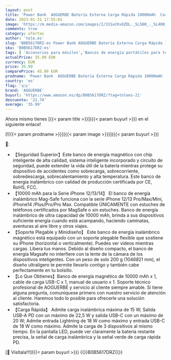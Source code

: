 ```yaml
---
layout: post
title: 'Power Bank  AOGUERBE Batería Externa Carga Rápida 10000mAh  Cargador Portátil Magnético Inalámbrico Plegable PD 22.5W Powerbank MagSafe Pantalla LED USB-C para iPhone 14/13/12/Mini/Pro/Pro MAX'
date: 2023-01-31 17:55:01
image: 'https://m.media-amazon.com/images/I/31SuCKv6ZDL._SL500_._SL400_.jpg'
comments: true
category: ofertas
author: 'tole.es'
slug: 'B0B5617DRZ-es Power Bank AOGUERBE Batería Externa Carga Rápida 10000mAh...'
sku: 'B0B5617DRZ-es'
tags: [ 'Accesorios para móviles','Bancos de energía portátiles para teléfonos móviles','Cargadores para móviles','Comunicación móvil y accesorios','Electrónica','aoguerbe','iphone','🇪🇸', ]
actualPrice: 35.99 EUR
currency: EUR
price: 35.99
comparePrice: 45.99 EUR
prodname: 'Power Bank  AOGUERBE Batería Externa Carga Rápida 10000mAh  Cargador Portátil Magnético Inalámbrico Plegable PD 22.5W Powerbank MagSafe Pantalla LED USB-C para iPhone 14/13/12/Mini/Pro/Pro MAX'
country: 'es'
flag: '🇪🇸'
brand: 'AOGUERBE'
buyurl: 'https://www.amazon.es/dp/B0B5617DRZ/?tag=tolees-21'
descuento: '21.74'
average: '35.99'
---
```


Ahora mismo tienes [{{< param title >}}]({{< param buyurl >}}) en el siguiente enlace!

[![{{< param prodname >}}]({{< param image >}})]({{< param buyurl >}})

🔎:

- 【Seguridad Superior】Este banco de energía magnético con chip inteligente de alta calidad, sistema inteligente incorporado y circuito de seguridad, puede extender la vida útil de la batería mientras protege su dispositivo de accidentes como sobrecarga, sobrecorriente, sobredescarga, sobrecalentamiento y alta temperatura. Este banco de energía inalámbrico con calidad de producción certificada por CE, RoHS, FCC.
- 【10000 mAh para la Serie iPhone 12/13/14】 El banco de energía inalámbrico Mag-Safe funciona con la serie iPhone 12/13 Pro/Max/Mini, iPhone14 /Plus/Pro/Pro Max. Compatible ÚNICAMENTE con estuches de teléfonos certificados por MagSafe o sin estuches. Banco de energía inalámbrico de ultra capacidad de 10000 mAh, brinda a sus dispositivos suficiente energía cuando está acampando, haciendo caminatas, aventuras al aire libre y otros viajes.
- 【Soporte Plegable y Minidiseño】 Este banco de energía inalámbrico magnético está equipado con un soporte plegable flexible que sostiene su iPhone (horizontal o verticalmente). Puedes ver videos mientras cargas. Libera tus manos. Debido al diseño compacto, el banco de energía Magsafe no interfiere con la lente de la cámara de los dispositivos inteligentes. Con un peso de solo 200 g (104*68*21 mm), el diseño ultraligero te permite llevarlo contigo y también cabe perfectamente en tu bolsillo.
- 【Lo Que Obtienes】Banco de energía magnético de 10000 mAh x 1, cable de carga USB-C x 1, manual de usuario x 1. Soporte técnico profesional de AOGUERBE y servicio al cliente siempre amable. Si tiene alguna pregunta, comuníquese primero con nuestro servicio de atención al cliente. Haremos todo lo posible para ofrecerle una solución satisfactoria.
- 【Carga Rápida】 Admite carga inalámbrica máxima de 15 W; Salida USB-A PD con un máximo de 22,5 W y salida USB-C con un máximo de 20 W; Admite entrada Lightning de 18 W como máximo y entrada USB-C de 18 W como máximo. Admite la carga de 3 dispositivos al mismo tiempo. En la pantalla LED, puede ver claramente la batería restante precisa, la señal de carga inalámbrica y la señal verde de carga rápida PD.

[🛒 Visítala!!!]({{< param buyurl >}})
{{<world>}}B0B5617DRZ{{</world>}}
